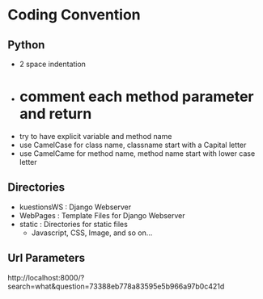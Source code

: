 Coding Convention
=================

Python
------

 * 2 space indentation
 * # comment each method parameter and return
 * try to have explicit variable and method name
 * use CamelCase for class name, classname start with a Capital letter
 * use CamelCame for method name, method name start with lower case letter

 
Directories
-----------

 * kuestionsWS : Django Webserver
 * WebPages    : Template Files for Django Webserver
 * static      : Directories for static files
   - Javascript, CSS, Image, and so on...


Url Parameters
---------------
http://localhost:8000/?search=what&question=73388eb778a83595e5b966a97b0c421d
